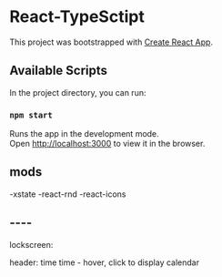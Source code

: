 # React-TypeSctipt

This project was bootstrapped with [Create React App](https://github.com/facebook/create-react-app).

## Available Scripts

In the project directory, you can run:

### `npm start`

Runs the app in the development mode.\
Open [http://localhost:3000](http://localhost:3000) to view it in the browser.

 
## mods
-xstate
-react-rnd
-react-icons


## ----
lockscreen:





header:
    time
    time - hover, click to display calendar